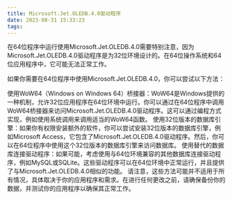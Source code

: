 ```yaml
---
title: Microsoft.Jet.OLEDB.4.0驱动程序
date: 2023-08-31 15:33:23
tags:
---
```


在64位程序中运行使用Microsoft.Jet.OLEDB.4.0需要特别注意，因为Microsoft.Jet.OLEDB.4.0驱动程序是为32位环境设计的。在64位操作系统和64位应用程序中，它可能无法正常工作。

<!-- more -->

如果你需要在64位程序中使用Microsoft.Jet.OLEDB.4.0，你可以尝试以下方法：

使用WoW64（Windows on Windows 64）桥接器：WoW64是Windows提供的一种机制，允许32位应用程序在64位环境中运行。你可以通过在64位程序中调用WoW64桥接器来访问Microsoft.Jet.OLEDB.4.0驱动程序。这可以通过编程方式实现，例如使用系统调用来调用适当的WoW64函数。
使用32位版本的数据库引擎：如果你有权限安装额外的软件，你可以尝试安装32位版本的数据库引擎，例如Microsoft Access，它包含了Microsoft.Jet.OLEDB.4.0驱动程序。然后，你可以在64位程序中使用这个32位版本的数据库引擎来访问数据库。
使用替代的数据库连接驱动程序：如果可能，考虑使用与64位环境兼容的其他数据库连接驱动程序，例如MySQL或SQLite。这些驱动程序可以在64位环境中正常运行，并且提供了与Microsoft.Jet.OLEDB.4.0相似的功能。
请注意，这些方法可能并不适用于所有情况，具体取决于你的应用程序和需求。在进行任何更改之前，请确保备份你的数据，并测试你的应用程序以确保其正常工作。
